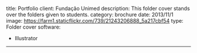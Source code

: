 title: Portfolio
client: Fundação Unimed
description: This folder cover stands over the folders given to students.
category: brochure
date: 2013/11/1
image: https://farm1.staticflickr.com/739/21243206888_5a217cbf54
type: Folder cover
software:
- Illustrator
---

